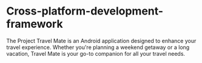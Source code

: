 # Cross-platform-development-framework
The Project Travel Mate is an Android application designed to enhance your travel experience. Whether you're planning a weekend getaway or a long vacation, Travel Mate is your go-to companion for all your travel needs.
